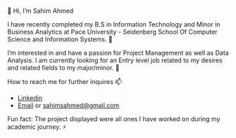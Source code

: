 👋 Hi, I’m Sahim Ahmed


I have recently completed my B.S in Information Technology and Minor in Business Analytics at Pace University -
Seidenberg School Of Computer Science and Information Systems. 🌱 

I’m interested in and have a passion for Project Management as well as Data Analysis. I am currently looking for an Entry level job related to my desires and
related fields to my major/minor. 👀 
  
How to reach me for further inquires 📫 
- [Linkedin](https://www.linkedin.com/in/sahimahmed03/)
- [Email](sahimsahmed@gmail.com) or sahimsahmed@gmail.com

Fun fact: The project displayed were all ones I have worked on during my academic journey. ⚡

<!---
SahimAhmed/SahimAhmed is a ✨ special ✨ repository because its `README.md` (this file) appears on your GitHub profile.
You can click the Preview link to take a look at your changes.
--->

